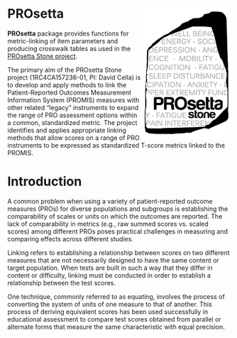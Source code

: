 
# PROsetta <img src="man/figures/logo.png" align="right" />

**PROsetta** package provides functions for metric-linking of item
parameters and producing crosswalk tables as used in the [PROsetta Stone
project](http://prosettastone.org/).

The primary aim of the PROsetta Stone project (1RC4CA157236-01, PI:
David Cella) is to develop and apply methods to link the
Patient-Reported Outcomes Measurement Information System (PROMIS)
measures with other related “legacy” instruments to expand the range of
PRO assessment options within a common, standardized metric. The project
identifies and applies appropriate linking methods that allow scores on
a range of PRO instruments to be expressed as standardized T-score
metrics linked to the PROMIS.

# Introduction

A common problem when using a variety of patient-reported outcome
measures (PROs) for diverse populations and subgroups is establishing
the comparability of scales or units on which the outcomes are reported.
The lack of comparability in metrics (e.g., raw summed scores vs. scaled
scores) among different PROs poses practical challenges in measuring and
comparing effects across different studies.

Linking refers to establishing a relationship between scores on two
different measures that are not necessarily designed to have the same
content or target population. When tests are built in such a way that
they differ in content or difficulty, linking must be conducted in order
to establish a relationship between the test scores.

One technique, commonly referred to as equating, involves the process of
converting the system of units of one measure to that of another. This
process of deriving equivalent scores has been used successfully in
educational assessment to compare test scores obtained from parallel or
alternate forms that measure the same characteristic with equal
precision.

